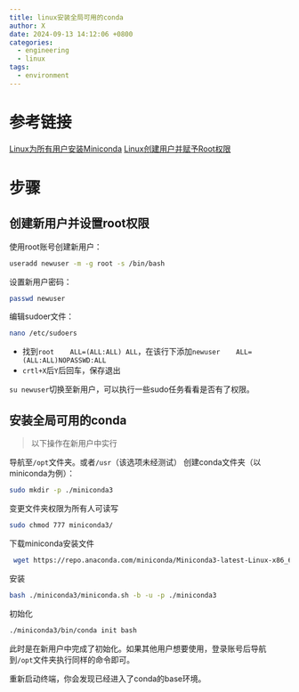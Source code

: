 ```yaml
---
title: linux安装全局可用的conda
author: X
date: 2024-09-13 14:12:06 +0800
categories:
  - engineering
  - linux
tags:
  - environment
---
```

# 参考链接
[Linux为所有用户安装Miniconda](https://www.cnblogs.com/steinven/p/16190464.html "发布于 2022-04-25 15:35")
[Linux创建用户并赋予Root权限](https://www.cnblogs.com/binyue/p/4702179.html "发布于 2014-10-12 15:38")

# 步骤

## 创建新用户并设置root权限
使用root账号创建新用户：
```bash
useradd newuser -m -g root -s /bin/bash
```
设置新用户密码：
```bash
passwd newuser
```
编辑sudoer文件：
```bash
nano /etc/sudoers
```

- 找到`root    ALL=(ALL:ALL) ALL`，在该行下添加`newuser    ALL=(ALL:ALL)NOPASSWD:ALL`
- `crtl+X`后`Y`后回车，保存退出

`su newuser`切换至新用户，可以执行一些sudo任务看看是否有了权限。

## 安装全局可用的conda

> 以下操作在新用户中实行

导航至`/opt`文件夹。或者`/usr`（该选项未经测试）
创建conda文件夹（以miniconda为例）：
```bash
sudo mkdir -p ./miniconda3
```
变更文件夹权限为所有人可读写
```bash
sudo chmod 777 miniconda3/
```
下载miniconda安装文件
```bash
 wget https://repo.anaconda.com/miniconda/Miniconda3-latest-Linux-x86_64.sh -O ./miniconda3/miniconda.sh
```
安装
```bash
bash ./miniconda3/miniconda.sh -b -u -p ./miniconda3
```
初始化
```bash
./miniconda3/bin/conda init bash
```
此时是在新用户中完成了初始化。如果其他用户想要使用，登录账号后导航到`/opt`文件夹执行同样的命令即可。

重新启动终端，你会发现已经进入了conda的base环境。